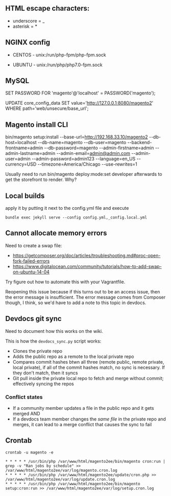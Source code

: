 ## HTML escape characters:
-   underscore = &#95;
-   asterisk = &#42;

## NGINX config
-   CENTOS - unix:/run/php-fpm/php-fpm.sock

-   UBUNTU - unix:/run/php/php7.0-fpm.sock

## MySQL
SET PASSWORD FOR 'magento'@'localhost' = PASSWORD('magento');

UPDATE core_config_data SET value='http://127.0.0.1:8080/magento2' WHERE path='web/unsecure/base_url';

## Magento install CLI
bin/magento setup:install --base-url=http://192.168.33.10/magento2 --db-host=localhost --db-name=magento --db-user=magento --backend-frontname=admin --db-password=magento --admin-firstname=admin --admin-lastname=admin --admin-email=admin@admin.com --admin-user=admin --admin-password=admin123 --language=en_US --currency=USD --timezone=America/Chicago --use-rewrites=1

Usually need to run bin/magento deploy:mode:set developer afterwards to get the storefront to render. Why?

## Local builds
apply it by putting it next to the config.yml file and execute

``` shell
bundle exec jekyll serve --config config.yml,_config.local.yml
```

## Cannot allocate memory errors
Need to create a swap file:

-   https://getcomposer.org/doc/articles/troubleshooting.md#proc-open-fork-failed-errors
-    https://www.digitalocean.com/community/tutorials/how-to-add-swap-on-ubuntu-14-04

Try figure out how to automate this with your Vagrantfile.

Reopening this issue because if this turns out to be an access issue, then the error message is insufficient. The error message comes from Composer though, I think, so we'd have to add a note to this topic in devdocs.

## Devdocs git sync

Need to document how this works on the wiki.

This is how the `devdocs_sync.py` script works:
-   Clones the private repo
-   Adds the public repo as a remote to the local private repo
-   Compares commit hashes btwn all three (remote public, remote private, local private), if all of the commit hashes match, no sync is necessary. If they don't match, then it syncs
-   Git pull inside the private local repo to fetch and merge without commit; effectively syncing the repos

### Conflict states
-   If a community member updates a file in the public repo and it gets merged
AND
-   If a devdocs team member changes the _same file_ in the private repo and merges, it can lead to a merge conflict that causes the sync to fail

## Crontab

`crontab -u magento -e`

```shell
* * * * * /usr/bin/php /var/www/html/magento2ee/bin/magento cron:run | grep -v "Ran jobs by schedule" >> /var/www/html/magento2ee/var/log/magento.cron.log
* * * * * /usr/bin/php /var/www/html/magento2ee/update/cron.php >> /var/www/html/magento2ee/var/log/update.cron.log
* * * * * /usr/bin/php /var/www/html/magento2ee/bin/magento setup:cron:run >> /var/www/html/magento2ee/var/log/setup.cron.log
```
